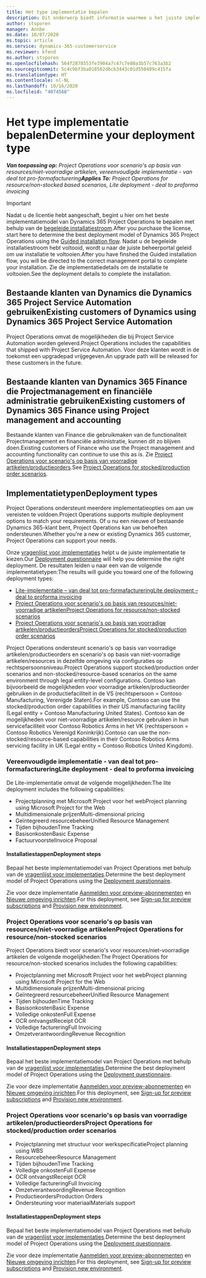 ```yaml
---
title: Het type implementatie bepalen
description: Dit onderwerp biedt informatie waarmee u het juiste implementatietype van projectactiviteiten voor uw bedrijf kunt bepalen.
author: stsporen
manager: Annbe
ms.date: 10/07/2020
ms.topic: article
ms.service: dynamics-365-customerservice
ms.reviewer: kfend
ms.author: stsporen
ms.openlocfilehash: 564f2878553fe3904a7c47c7e80a3b57c763a3b2
ms.sourcegitcommit: 5c4c9bf3ba018562d6cb3443c01d550489c415fa
ms.translationtype: HT
ms.contentlocale: nl-NL
ms.lasthandoff: 10/16/2020
ms.locfileid: "4074568"
---
```

# <a name="determine-your-deployment-type"></a><span data-ttu-id="3dfb3-103">Het type implementatie bepalen</span><span class="sxs-lookup"><span data-stu-id="3dfb3-103">Determine your deployment type</span></span>

<span data-ttu-id="3dfb3-104">_**Van toepassing op:** Project Operations voor scenario's op basis van resources/niet-voorradige artikelen, vereenvoudigde implementatie - van deal tot pro-formafacturering_</span><span class="sxs-lookup"><span data-stu-id="3dfb3-104">_**Applies To:** Project Operations for resource/non-stocked based scenarios, Lite deployment - deal to proforma invoicing_</span></span>

> [!IMPORTANT]
> <span data-ttu-id="3dfb3-105">Nadat u de licentie hebt aangeschaft, begint u hier om het beste implementatiemodel van Dynamics 365 Project Operations te bepalen met behulp van de [begeleide installatiestroom](https://aka.ms/provisionprojectoperations).</span><span class="sxs-lookup"><span data-stu-id="3dfb3-105">After you purchase the license, start here to determine the best deployment model of Dynamics 365 Project Operations using the [Guided installation flow](https://aka.ms/provisionprojectoperations).</span></span>
> <span data-ttu-id="3dfb3-106">Nadat u de begeleide installatiestroom hebt voltooid, wordt u naar de juiste beheerportal geleid om uw installatie te voltooien.</span><span class="sxs-lookup"><span data-stu-id="3dfb3-106">After you have finshed the Guided installation flow, you will be directed to the correct management portal to complete your installation.</span></span> <span data-ttu-id="3dfb3-107">Zie de implementatiedetails om de installatie te voltooien.</span><span class="sxs-lookup"><span data-stu-id="3dfb3-107">See the deployment details to complete the installation.</span></span>


## <a name="existing-customers-of-dynamics-using-dynamics-365-project-service-automation"></a><span data-ttu-id="3dfb3-108">Bestaande klanten van Dynamics die Dynamics 365 Project Service Automation gebruiken</span><span class="sxs-lookup"><span data-stu-id="3dfb3-108">Existing customers of Dynamics using Dynamics 365 Project Service Automation</span></span>
<span data-ttu-id="3dfb3-109">Project Operations omvat de mogelijkheden die bij Project Service Automation worden geleverd.</span><span class="sxs-lookup"><span data-stu-id="3dfb3-109">Project Operations includes the capabilities that shipped with Project Service Automation.</span></span> <span data-ttu-id="3dfb3-110">Voor deze klanten wordt in de toekomst een upgradepad vrijgegeven.</span><span class="sxs-lookup"><span data-stu-id="3dfb3-110">An upgrade path will be released for these customers in the future.</span></span>

## <a name="existing-customers-of-dynamics-365-finance-using-project-management-and-accounting"></a><span data-ttu-id="3dfb3-111">Bestaande klanten van Dynamics 365 Finance die Projectmanagement en financiële administratie gebruiken</span><span class="sxs-lookup"><span data-stu-id="3dfb3-111">Existing customers of Dynamics 365 Finance using Project management and accounting</span></span> 

<span data-ttu-id="3dfb3-112">Bestaande klanten van Finance die gebruikmaken van de functionaliteit Projectmanagement en financiële administratie, kunnen dit zo blijven doen.</span><span class="sxs-lookup"><span data-stu-id="3dfb3-112">Existing customers of Finance who use the Project management and accounting functionality can continue to use this as is.</span></span> <span data-ttu-id="3dfb3-113">Zie [Project Operations voor scenario's op basis van voorradige artikelen/productieorders](#pma).</span><span class="sxs-lookup"><span data-stu-id="3dfb3-113">See [Project Operations for stocked/production order scenarios](#pma).</span></span>


## <a name="deployment-types"></a><span data-ttu-id="3dfb3-114">Implementatietypen</span><span class="sxs-lookup"><span data-stu-id="3dfb3-114">Deployment types</span></span>
<span data-ttu-id="3dfb3-115">Project Operations ondersteunt meerdere implementatieopties om aan uw vereisten te voldoen.</span><span class="sxs-lookup"><span data-stu-id="3dfb3-115">Project Operations supports multiple deployment options to match your requirements.</span></span> <span data-ttu-id="3dfb3-116">Of u nu een nieuwe of bestaande Dynamics 365-klant bent, Project Operations kan uw behoeften ondersteunen.</span><span class="sxs-lookup"><span data-stu-id="3dfb3-116">Whether you're a new or existing Dynamics 365 customer, Project Operations can support your needs.</span></span>

<span data-ttu-id="3dfb3-117">Onze [vragenlijst voor implementaties](https://aka.ms/provisionprojectoperations) helpt u de juiste implementatie te kiezen.</span><span class="sxs-lookup"><span data-stu-id="3dfb3-117">Our [Deployment questionnaire](https://aka.ms/provisionprojectoperations) will help you determine the right deployment.</span></span> <span data-ttu-id="3dfb3-118">De resultaten leiden u naar een van de volgende implementatietypen:</span><span class="sxs-lookup"><span data-stu-id="3dfb3-118">The results will guide you toward one of the following deployment types:</span></span>

- [<span data-ttu-id="3dfb3-119">Lite-implementatie – van deal tot pro-formafacturering</span><span class="sxs-lookup"><span data-stu-id="3dfb3-119">Lite deployment – deal to proforma invoicing</span></span>](#lite)
- [<span data-ttu-id="3dfb3-120">Project Operations voor scenario's op basis van resources/niet-voorradige artikelen</span><span class="sxs-lookup"><span data-stu-id="3dfb3-120">Project Operations for resource/non-stocked scenarios</span></span>](#integrated)
- [<span data-ttu-id="3dfb3-121">Project Operations voor scenario's op basis van voorradige artikelen/productieorders</span><span class="sxs-lookup"><span data-stu-id="3dfb3-121">Project Operations for stocked/production order scenarios</span></span>](#pma)

<span data-ttu-id="3dfb3-122">Project Operations ondersteunt scenario's op basis van voorradige artikelen/productieorders en scenario's op basis van niet-voorradige artikelen/resources in dezelfde omgeving via configuraties op rechtspersoonsniveau.</span><span class="sxs-lookup"><span data-stu-id="3dfb3-122">Project Operations support stocked/production order scenarios and non-stocked/resource-based scenarios on the same environment through legal entity-level configurations.</span></span> <span data-ttu-id="3dfb3-123">Contoso kan bijvoorbeeld de mogelijkheden voor voorradige artikelen/productieorder gebruiken in de productiefaciliteit in de VS (rechtspersoon = Contoso Manufacturing, Verenigde Staten).</span><span class="sxs-lookup"><span data-stu-id="3dfb3-123">For example, Contoso can use the stocked/production order capabilities in their US manufacturing facility (Legal entity = Contoso Manufacturing United States).</span></span> <span data-ttu-id="3dfb3-124">Contoso kan de mogelijkheden voor niet-voorradige artikelen/resource gebruiken in hun servicefaciliteit voor Contoso Robotics Arms in het VK (rechtspersoon = Contoso Robotics Verenigd Koninkrijk).</span><span class="sxs-lookup"><span data-stu-id="3dfb3-124">Contoso can use the non-stocked/resource-based capabilities in their Contoso Robotics Arms servicing facility in UK (Legal entity = Contoso Robotics United Kingdom).</span></span>

### <a name="lite-deployment---deal-to-proforma-invoicing"></a><a  name="lite"></a><span data-ttu-id="3dfb3-125">Vereenvoudigde implementatie - van deal tot pro-formafacturering</span><span class="sxs-lookup"><span data-stu-id="3dfb3-125">Lite deployment - deal to proforma invoicing</span></span>

<span data-ttu-id="3dfb3-126">De Lite-implementatie omvat de volgende mogelijkheden:</span><span class="sxs-lookup"><span data-stu-id="3dfb3-126">The lite deployment includes the following capabilities:</span></span>

- <span data-ttu-id="3dfb3-127">Projectplanning met Microsoft Project voor het web</span><span class="sxs-lookup"><span data-stu-id="3dfb3-127">Project planning using Microsoft Project for the Web</span></span>
- <span data-ttu-id="3dfb3-128">Multidimensionale prijzen</span><span class="sxs-lookup"><span data-stu-id="3dfb3-128">Multi-dimensional pricing</span></span>
- <span data-ttu-id="3dfb3-129">Geïntegreerd resourcebeheer</span><span class="sxs-lookup"><span data-stu-id="3dfb3-129">Unified Resource Management</span></span>
- <span data-ttu-id="3dfb3-130">Tijden bijhouden</span><span class="sxs-lookup"><span data-stu-id="3dfb3-130">Time Tracking</span></span>
- <span data-ttu-id="3dfb3-131">Basisonkosten</span><span class="sxs-lookup"><span data-stu-id="3dfb3-131">Basic Expense</span></span>
- <span data-ttu-id="3dfb3-132">Factuurvoorstel</span><span class="sxs-lookup"><span data-stu-id="3dfb3-132">Invoice Proposal</span></span>

#### <a name="deployment-steps"></a><span data-ttu-id="3dfb3-133">Installatiestappen</span><span class="sxs-lookup"><span data-stu-id="3dfb3-133">Deployment steps</span></span>
<span data-ttu-id="3dfb3-134">Bepaal het beste implementatiemodel van Project Operations met behulp van de [vragenlijst voor implementaties](https://aka.ms/provisionprojectoperations).</span><span class="sxs-lookup"><span data-stu-id="3dfb3-134">Determine the best deployment model of Project Operations using the [Deployment questionnaire](https://aka.ms/provisionprojectoperations).</span></span>

<span data-ttu-id="3dfb3-135">Zie voor deze implementatie [Aanmelden voor preview-abonnementen](lite-preview-subscription-sign-up.md) en [Nieuwe omgeving inrichten](lite-deployment.md).</span><span class="sxs-lookup"><span data-stu-id="3dfb3-135">For this deployment, see [Sign-up for preview subscriptions](lite-preview-subscription-sign-up.md) and [Provision new environment](lite-deployment.md).</span></span> 


### <a name="project-operations-for-resourcenon-stocked-scenarios"></a><a name="integrated"></a><span data-ttu-id="3dfb3-136">Project Operations voor scenario's op basis van resources/niet-voorradige artikelen</span><span class="sxs-lookup"><span data-stu-id="3dfb3-136">Project Operations for resource/non-stocked scenarios</span></span>
<span data-ttu-id="3dfb3-137">Project Operations biedt voor scenario's voor resources/niet-voorradige artikelen de volgende mogelijkheden:</span><span class="sxs-lookup"><span data-stu-id="3dfb3-137">The Project Operations for resource/non-stocked scenarios includes the following capabilities:</span></span>
  
- <span data-ttu-id="3dfb3-138">Projectplanning met Microsoft Project voor het web</span><span class="sxs-lookup"><span data-stu-id="3dfb3-138">Project planning using Microsoft Project for the Web</span></span>
- <span data-ttu-id="3dfb3-139">Multidimensionale prijzen</span><span class="sxs-lookup"><span data-stu-id="3dfb3-139">Multi-dimensional pricing</span></span>
- <span data-ttu-id="3dfb3-140">Geïntegreerd resourcebeheer</span><span class="sxs-lookup"><span data-stu-id="3dfb3-140">Unified Resource Management</span></span>
- <span data-ttu-id="3dfb3-141">Tijden bijhouden</span><span class="sxs-lookup"><span data-stu-id="3dfb3-141">Time Tracking</span></span>
- <span data-ttu-id="3dfb3-142">Basisonkosten</span><span class="sxs-lookup"><span data-stu-id="3dfb3-142">Basic Expense</span></span>
- <span data-ttu-id="3dfb3-143">Volledige onkosten</span><span class="sxs-lookup"><span data-stu-id="3dfb3-143">Full Expense</span></span>
- <span data-ttu-id="3dfb3-144">OCR ontvangst</span><span class="sxs-lookup"><span data-stu-id="3dfb3-144">Receipt OCR</span></span>
- <span data-ttu-id="3dfb3-145">Volledige facturering</span><span class="sxs-lookup"><span data-stu-id="3dfb3-145">Full Invoicing</span></span>
- <span data-ttu-id="3dfb3-146">Omzetverantwoording</span><span class="sxs-lookup"><span data-stu-id="3dfb3-146">Revenue Recognition</span></span>

#### <a name="deployment-steps"></a><span data-ttu-id="3dfb3-147">Installatiestappen</span><span class="sxs-lookup"><span data-stu-id="3dfb3-147">Deployment steps</span></span>
<span data-ttu-id="3dfb3-148">Bepaal het beste implementatiemodel van Project Operations met behulp van de [vragenlijst voor implementaties](https://aka.ms/provisionprojectoperations).</span><span class="sxs-lookup"><span data-stu-id="3dfb3-148">Determine the best deployment model of Project Operations using the [Deployment questionnaire](https://aka.ms/provisionprojectoperations).</span></span>

<span data-ttu-id="3dfb3-149">Zie voor deze implementatie [Aanmelden voor preview-abonnementen](resource-sign-up-preview-subscription.md) en [Nieuwe omgeving inrichten](resource-provision-new-environment.md).</span><span class="sxs-lookup"><span data-stu-id="3dfb3-149">For this deployment, see [Sign-up for preview subscriptions](resource-sign-up-preview-subscription.md) and [Provision new environment](resource-provision-new-environment.md).</span></span> 


### <a name="project-operations-for-stockedproduction-order-scenarios"></a><a name="pma"></a><span data-ttu-id="3dfb3-150">Project Operations voor scenario's op basis van voorradige artikelen/productieorders</span><span class="sxs-lookup"><span data-stu-id="3dfb3-150">Project Operations for stocked/production order scenarios</span></span>

- <span data-ttu-id="3dfb3-151">Projectplanning met structuur voor werkspecificatie</span><span class="sxs-lookup"><span data-stu-id="3dfb3-151">Project planning using WBS</span></span>
- <span data-ttu-id="3dfb3-152">Resourcebeheer</span><span class="sxs-lookup"><span data-stu-id="3dfb3-152">Resource Management</span></span>
- <span data-ttu-id="3dfb3-153">Tijden bijhouden</span><span class="sxs-lookup"><span data-stu-id="3dfb3-153">Time Tracking</span></span>
- <span data-ttu-id="3dfb3-154">Volledige onkosten</span><span class="sxs-lookup"><span data-stu-id="3dfb3-154">Full Expense</span></span>
- <span data-ttu-id="3dfb3-155">OCR ontvangst</span><span class="sxs-lookup"><span data-stu-id="3dfb3-155">Receipt OCR</span></span>
- <span data-ttu-id="3dfb3-156">Volledige facturering</span><span class="sxs-lookup"><span data-stu-id="3dfb3-156">Full Invoicing</span></span>
- <span data-ttu-id="3dfb3-157">Omzetverantwoording</span><span class="sxs-lookup"><span data-stu-id="3dfb3-157">Revenue Recognition</span></span>
- <span data-ttu-id="3dfb3-158">Productieorders</span><span class="sxs-lookup"><span data-stu-id="3dfb3-158">Production Orders</span></span>
- <span data-ttu-id="3dfb3-159">Ondersteuning voor materiaal</span><span class="sxs-lookup"><span data-stu-id="3dfb3-159">Materials support</span></span>

#### <a name="deployment-steps"></a><span data-ttu-id="3dfb3-160">Installatiestappen</span><span class="sxs-lookup"><span data-stu-id="3dfb3-160">Deployment steps</span></span>
<span data-ttu-id="3dfb3-161">Bepaal het beste implementatiemodel van Project Operations met behulp van de [vragenlijst voor implementaties](https://aka.ms/provisionprojectoperations).</span><span class="sxs-lookup"><span data-stu-id="3dfb3-161">Determine the best deployment model of Project Operations using the [Deployment questionnaire](https://aka.ms/provisionprojectoperations).</span></span>

<span data-ttu-id="3dfb3-162">Zie voor deze implementatie [Aanmelden voor preview-abonnementen](https://docs.microsoft.com/dynamics365/fin-ops-core/dev-itpro/dev-tools/sign-up-preview-subscription?toc=/dynamics365/finance/toc.json) en [Nieuwe omgeving inrichten](https://docs.microsoft.com/dynamics365/fin-ops-core/dev-itpro/deployment/deploy-demo-environment?toc=/dynamics365/finance/toc.json).</span><span class="sxs-lookup"><span data-stu-id="3dfb3-162">For this deployment, see [Sign-up for preview subscriptions](https://docs.microsoft.com/dynamics365/fin-ops-core/dev-itpro/dev-tools/sign-up-preview-subscription?toc=/dynamics365/finance/toc.json) and [Provision new environment](https://docs.microsoft.com/dynamics365/fin-ops-core/dev-itpro/deployment/deploy-demo-environment?toc=/dynamics365/finance/toc.json).</span></span> 

